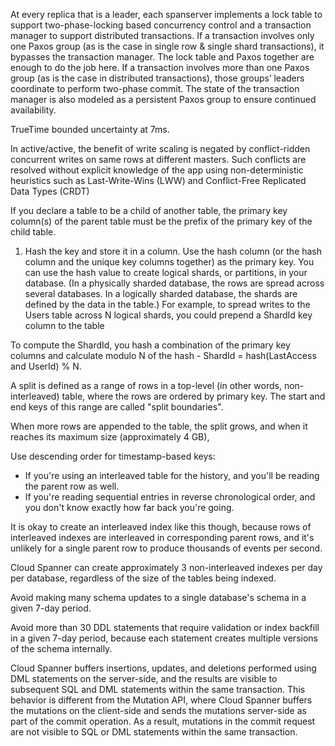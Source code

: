 At every replica that is a leader, each spanserver implements a lock table to support two-phase-locking based concurrency control and a transaction manager to support distributed transactions. If a transaction involves only one Paxos group (as is the case in single row & single shard transactions), it bypasses the transaction manager. The lock table and Paxos together are enough to do the job here. If a transaction involves more than one Paxos group (as is the case in distributed transactions), those groups’ leaders coordinate to perform two-phase commit. The state of the transaction manager is also modeled as a persistent Paxos group to ensure continued availability.

TrueTime bounded uncertainty at 7ms.

 In active/active, the benefit of write scaling is negated by conflict-ridden concurrent writes on same rows at different masters. Such conflicts are resolved without explicit knowledge of the app using non-deterministic heuristics such as Last-Write-Wins (LWW) and Conflict-Free Replicated Data Types (CRDT)

If you declare a table to be a child of another table, the primary key column(s) of the parent table must be the prefix of the primary key of the child table.

1. Hash the key and store it in a column. Use the hash column (or the hash column and the unique key columns together) as the primary key.
You can use the hash value to create logical shards, or partitions, in your database. (In a physically sharded database, the rows are spread across several databases. In a logically sharded database, the shards are defined by the data in the table.) For example, to spread writes to the Users table across N logical shards, you could prepend a ShardId key column to the table

To compute the ShardId, you hash a combination of the primary key columns and calculate modulo N of the hash - ShardId = hash(LastAccess and UserId) % N.

 A split is defined as a range of rows in a top-level (in other words, non-interleaved) table, where the rows are ordered by primary key. The start and end keys of this range are called "split boundaries".

 When more rows are appended to the table, the split grows, and when it reaches its maximum size (approximately 4 GB),

 Use descending order for timestamp-based keys: 
* If you're using an interleaved table for the history, and you'll be reading the parent row as well. 
* If you're reading sequential entries in reverse chronological order, and you don't know exactly how far back you're going. 

It is okay to create an interleaved index like this though, because rows of interleaved indexes are interleaved in corresponding parent rows, and it's unlikely for a single parent row to produce thousands of events per second.

  Cloud Spanner can create approximately 3 non-interleaved indexes per day per database, regardless of the size of the tables being indexed.

Avoid making many schema updates to a single database's schema in a given 7-day period. 

Avoid more than 30 DDL statements that require validation or index backfill in a given 7-day period, because each statement creates multiple versions of the schema internally.

Cloud Spanner buffers insertions, updates, and deletions performed using DML statements on the server-side, and the results are visible to subsequent SQL and DML statements within the same transaction. This behavior is different from the Mutation API, where Cloud Spanner buffers the mutations on the client-side and sends the mutations server-side as part of the commit operation. As a result, mutations in the commit request are not visible to SQL or DML statements within the same transaction.
